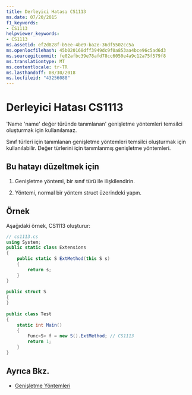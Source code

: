 ```yaml
---
title: Derleyici Hatası CS1113
ms.date: 07/20/2015
f1_keywords:
- CS1113
helpviewer_keywords:
- CS1113
ms.assetid: ef2d828f-b5ee-4be9-ba2e-36df5502cc5a
ms.openlocfilehash: 45b020168dff3949dc9f0a853aa4bce96c5ad6d3
ms.sourcegitcommit: fe02afbc39e78afd78cc6050e4a9c12a75f579f8
ms.translationtype: MT
ms.contentlocale: tr-TR
ms.lasthandoff: 08/30/2018
ms.locfileid: "43256088"
---
```

# <a name="compiler-error-cs1113"></a>Derleyici Hatası CS1113
'Name 'name' değer türünde tanımlanan' genişletme yöntemleri temsilci oluşturmak için kullanılamaz.  
  
 Sınıf türleri için tanımlanan genişletme yöntemleri temsilci oluşturmak için kullanılabilir. Değer türlerini için tanımlanmış genişletme yöntemleri.  
  
## <a name="to-correct-this-error"></a>Bu hatayı düzeltmek için  
  
1.  Genişletme yöntemi, bir sınıf türü ile ilişkilendirin.  
  
2.  Yöntemi, normal bir yöntem struct üzerindeki yapın.  
  
## <a name="example"></a>Örnek  
 Aşağıdaki örnek, CS1113 oluşturur:  
  
```csharp  
// cs1113.cs  
using System;  
public static class Extensions  
{  
    public static S ExtMethod(this S s)  
    {  
        return s;  
    }  
}  
  
public struct S  
{  
}  
  
public class Test  
{  
    static int Main()  
    {  
        Func<S> f = new S().ExtMethod; // CS1113  
        return 1;  
    }  
}  
```  
  
## <a name="see-also"></a>Ayrıca Bkz.

- [Genişletme Yöntemleri](../../csharp/programming-guide/classes-and-structs/extension-methods.md)
